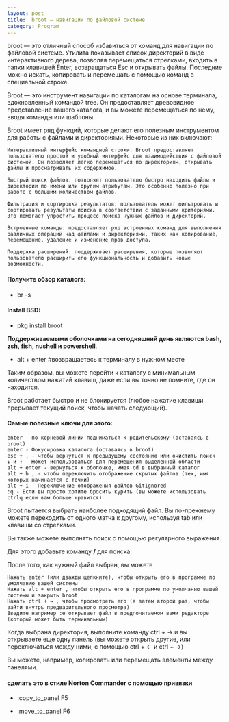 ```yaml
---
layout: post
title:  broot — навигации по файловой системе
category: Program
---
```


broot — это отличный способ избавиться от команд для навигации по файловой системе. Утилита показывает список директорий в виде интерактивного дерева, позволяя перемещаться стрелками, входить в папки клавишей Enter, возвращаться Esc и открывать файлы. Последние можно искать, копировать и перемещать с помощью команд в специальной строке.

Broot — это инструмент навигации по каталогам на основе терминала, вдохновленный командой tree.
Он предоставляет древовидное представление вашего каталога, и вы можете перемещаться по нему, вводя команды или шаблоны.

Broot имеет ряд функций, которые делают его полезным инструментом для работы с файлами и директориями. Некоторые из них включают:

    Интерактивный интерфейс командной строки: Broot предоставляет пользователю простой и удобный интерфейс для взаимодействия с файловой системой. Он позволяет легко перемещаться по директориям, открывать файлы и просматривать их содержимое.

    Быстрый поиск файлов: позволяет пользователю быстро находить файлы и директории по имени или другим атрибутам. Это особенно полезно при работе с большим количеством файлов.

    Фильтрация и сортировка результатов: пользователь может фильтровать и сортировать результаты поиска в соответствии с заданными критериями. Это помогает упростить процесс поиска нужных файлов и директорий.

    Встроенные команды: предоставляет ряд встроенных команд для выполнения различных операций над файлами и директориями, таких как копирование, перемещение, удаление и изменение прав доступа.

    Поддержка расширений: поддерживает расширения, которые позволяют пользователю расширить его функциональность и добавить новые возможности.

#### Получите обзор каталога:

-  br -s

#### Install BSD:

- pkg install broot

**Поддерживаемыми оболочками на сегодняшний день являются bash, zsh, fish, nushell и powershell**.

- alt + enter #возвращаетесь к терминалу в нужном месте

Таким образом, вы можете перейти к каталогу с минимальным количеством нажатий клавиш, даже если вы точно не помните, где он находится.

Broot работает быстро и не блокируется (любое нажатие клавиши прерывает текущий поиск, чтобы начать следующий).

#### Самые полезные ключи для этого:

    enter - по корневой линии подниматься к родительскому (оставаясь в broot)
    enter - Фокусировка каталога (оставаясь в broot)
    esc + , - чтобы вернуться к предыдущему состоянию или очистить поиск
    ↓ и ↑ - может использоваться для перемещения выделенной области
    alt + enter - вернуться к оболочке, имея cd в выбранный каталог
    alt + h , - чтобы переключить отображение скрытых файлов (тех, имя которых начинается с точки)
    alt + i - Переключение отображения файлов GitIgnored
    :q - Если вы просто хотите бросить курить (вы можете использовать ctrlq если вам больше нравится)

Broot пытается выбрать наиболее подходящий файл. Вы по-прежнему можете переходить от одного матча к другому, используя tab или клавиши со стрелками.

Вы также можете выполнять поиск с помощью регулярного выражения.

Для этого добавьте команду **/** для поиска.

После того, как нужный файл выбран, вы можете

    Нажать enter (или дважды щелкните), чтобы открыть его в программе по умолчанию вашей системы
    Нажать alt + enter , чтобы открыть его в программе по умолчанию вашей системы и закрыть broot
    Нажать ctrl + → , чтобы просмотреть его (а затем второй раз, чтобы зайти внутрь предварительного просмотра)
    Введите например :e открывает файл в предпочитаемом вами редакторе (который может быть терминальным)

Когда выбрана директория, выполните команду ctrl + → и вы открываете еще одну панель (вы можете открыть другие, или переключаться между ними, с помощью ctrl + ← и ctrl + →)

Вы можете, например, копировать или перемещать элементы между панелями.

#### сделать это в стиле Norton Commander с помощью привязки

- :copy_to_panel  F5 

- :move_to_panel  F6


